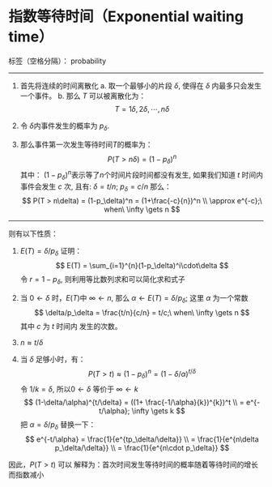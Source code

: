 # 指数等待时间（Exponential waiting time）

标签（空格分隔）： probability

---

1. 首先将连续的时间离散化
    a. 取一个最够小的片段 $\delta$, 使得在 $\delta$ 内最多只会发生一个事件。
    b. 那么 $T$ 可以被离散化为：
$$
T = 1\delta,2\delta,\cdots,n\delta 
$$
2. 令 $\delta$内事件发生的概率为 $p_\delta$.

3. 那么事件第一次发生等待时间$T$的概率为：
$$
P(T > n\delta) = (1-p_\delta)^n
$$
其中： $(1-p_\delta)^n$表示等了$n$个时间片段时间都没有发生, 如果我们知道 $t$ 时间内事件会发生 $c$ 次, 且有: $\delta = t /n;\ p_\delta = c/n$ 那么：
$$
P(T > n\delta) = (1-p_\delta)^n = (1+\frac{-c}{n})^n \\
\approx e^{-c};\ when\ \infty \gets n
$$



---
则有以下性质：

1. $E(T) = \delta/p_\delta$
证明：
  $$
    E(T) = \sum_{i=1}^{n}(1-p_\delta)^i\cdot\delta
  $$
令 $r = 1-p_\delta$, 则利用等比数列求和可以简化求和式子

2. 当 $0 \gets \delta$ 时，$E(T)$中 $\infty \gets n$, 那么 $\alpha \gets E(T)=\delta/p_\delta;$ 这里 $\alpha$ 为一个常数
$$
\delta/p_\delta = \frac{t/n}{c/n} = t/c;\ when\ \infty \gets n
$$
其中 $c$ 为 $t$ 时间内	发生的次数。

3. $n \approx t/\delta$
4. 当 $\delta$ 足够小时，有：
$$
P(T > t) \approx (1-p_\delta)^n = (1-\delta/\alpha)^{t/\delta}
$$
令 $1/k = \delta$, 所以$0\gets \delta$ 等价于 $\infty \gets k$ 
$$
(1-\delta/\alpha)^{t/\delta} = ((1+ \frac{-1/\alpha}{k})^{k})^t \\
= e^{-t/\alpha};  \infty \gets k
$$
把 $\alpha = \delta/p_\delta$ 替换一下：
$$
e^{-t/\alpha} = \frac{1}{e^{tp_\delta/\delta}} \\
= \frac{1}{e^{n\delta p_\delta/\delta}} \\
= \frac{1}{e^{n\cdot p_\delta}}
$$


因此，$P(T>t)$ 可以 解释为：首次时间发生等待时间的概率随着等待时间的增长而指数减小